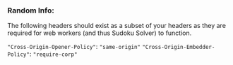 ### Random Info:

The following headers should exist as a subset of your headers as they are required for web workers (and thus Sudoku Solver) to function.

`"Cross-Origin-Opener-Policy"`: `"same-origin"`
`"Cross-Origin-Embedder-Policy"`: `"require-corp"`